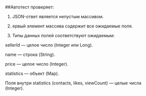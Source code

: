 ##Автотест проверяет:

1. JSON-ответ является непустым массивом.

2. ервый элемент массива содержит все ожидаемые поля.

3. Типы данных полей соответствуют ожидаемым:

sellerId — целое число (Integer или Long).

name — строка (String).

price — целое число (Integer).

statistics — объект (Map).

Поля внутри statistics (contacts, likes, viewCount) — целые числа (Integer).

